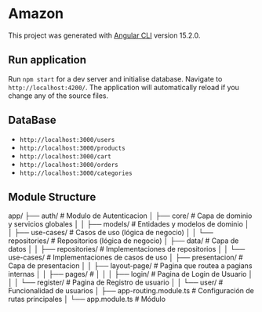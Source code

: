 # Amazon

This project was generated with [Angular CLI](https://github.com/angular/angular-cli) version 15.2.0.

## Run application

Run `npm start` for a dev server and initialise database. 
Navigate to `http://localhost:4200/`. The application will automatically reload if you change any of the source files.

## DataBase

- `http://localhost:3000/users`   
- `http://localhost:3000/products`
- `http://localhost:3000/cart`    
- `http://localhost:3000/orders`
- `http://localhost:3000/categories`

## Module Structure

app/
├── auth/                    # Modulo de Autenticacion
│   ├── core/                # Capa de dominio y servicios globales
│   │   ├── models/          # Entidades y modelos de dominio
│   │   ├── use-cases/       # Casos de uso (lógica de negocio)
│   │   └── repositories/    # Repositorios (lógica de negocio)
│   ├── data/                # Capa de datos
│   │   ├── repositories/    # Implementaciones de repositorios
│   │   └── use-cases/       # Implementaciones de casos de uso
│   ├── presentacion/        # Capa de presentacion
│   │   ├── layout-page/     # Pagina que routea a pagians internas
│   │   ├── pages/           # 
│   │   │   ├── login/       # Pagina de Login de Usuario
│   │   │   └── register/    # Pagina de Registro de usuario
│   │   └── user/            # Funcionalidad de usuarios
│   ├── app-routing.module.ts # Configuración de rutas principales
│   └── app.module.ts        # Módulo